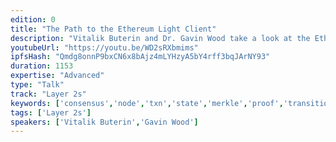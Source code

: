 ```yaml
---
edition: 0
title: "The Path to the Ethereum Light Client"
description: "Vitalik Buterin and Dr. Gavin Wood take a look at the Ethereum light client roadmap."
youtubeUrl: "https://youtu.be/WD2sRXbmims"
ipfsHash: "Qmdg8onnP9bxCN6x8bAjz4mLYHzyA5bY4rff3bqJArNY93"
duration: 1153
expertise: "Advanced"
type: "Talk"
track: "Layer 2s"
keywords: ['consensus','node','txn','state','merkle','proof','transition','validity','events','dapps','logs','opcode','API','roadmap','archive','receipt','dht','']
tags: ['Layer 2s']
speakers: ['Vitalik Buterin','Gavin Wood']
---
```

